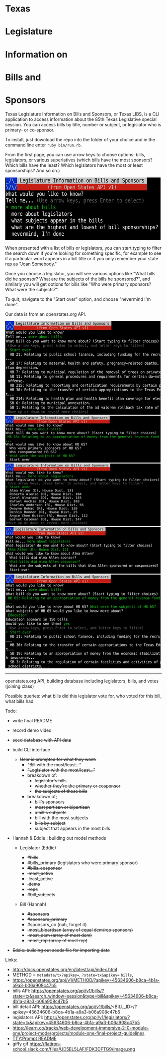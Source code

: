 # Texas
# **L**egislature 
# **I**nformation on 
# **B**ills and 
# **S**ponsors

Texas Legislature Information on Bills and Sponsors, or Texas LIBS, is a CLI application to access information about the 85th Texas Legislative special session. You can access bills by title, number or subject, or legislator who is primary- or co-sponsor.

To install, just download the repo into the folder of your choice and in the command line enter ```ruby bin/run.rb```.

From the first page, you can use arrow keys to choose options: bills, legislators, or various superlatives (which bills have the most sponsors? Which bills have the least? Which legislators have the most or least sponsorships? And so on.)

<img src="https://github.com/no-relation/Legislature_Information_on_Bills_and_Sponsors/blob/master/Screenshots/Welcome.png?raw=true" alt="intro menu" width="500" height="200">


When presented with a list of bills or legislators, you can start typing to filter the search down if you're looking for something specific, for example to see if a particular word appears in a bill title or if you only remember your state rep as "Joan Somebody."

Once you choose a legislator, you will see various options like "What bills did he sponsor? What are the subjects of the bills he sponsored?", and similarly you will get options for bills like "Who were primary sponsors? What were the subjects?".

To quit, navigate to the "Start over" option, and choose "nevermind I'm done".

Our data is from an openstates.org API.

<img src="https://github.com/no-relation/Legislature_Information_on_Bills_and_Sponsors/blob/master/Screenshots/more%20about%20bills.png?raw=true" alt="more about bills" width="500" height="300">

<img src="https://github.com/no-relation/Legislature_Information_on_Bills_and_Sponsors/blob/master/Screenshots/bills%20options.png?raw=true" alt="bill options" width="500" height="150">

<img src="https://github.com/no-relation/Legislature_Information_on_Bills_and_Sponsors/blob/master/Screenshots/more%20about%20legislators.png?raw=true" alt="more about legislators" width="500" height="200">

<img src="https://github.com/no-relation/Legislature_Information_on_Bills_and_Sponsors/blob/master/Screenshots/legislators%20options.png?raw=true" alt="legislator options" width="500" height="150">

<img src="https://github.com/no-relation/Legislature_Information_on_Bills_and_Sponsors/blob/master/Screenshots/rabbithole.png?raw=true" alt="more options" width="500" height="300">


---

openstates.org API, building database including legislators, bills, and votes (joining class)

Possible queries: what bills did this legislator vote for, who voted for this bill, what bills had 

Todo:
* write final README
* record demo video
* ~~seed database with API data~~
* build CLI interface
    * ~~User is prompted for what they want:~~
        * ~~"Bill with the most/least..."~~
        * ~~"Legislator with the most/least..."~~
        * breakdown of:
            * ~~legislator's bills~~
            * ~~whether they're the primary or cosponsor~~
            * ~~the subjects of those bills~~
        * breakdown of;
            * ~~bill's sponsors~~
            * ~~most partisan or bipartisan~~
            * ~~a bill's subjects~~
            * bill with the most subjects
            * ~~bills by subject~~
            * subject that appears in the most bills

* Hannah & Eddie : building out model methods
    * Legislator (Eddie)
        * ~~#bills~~
        * ~~#bills_primary (legislators who were primary sponsor)~~
        * ~~#bills_cosponsor~~
        * ~~.most_active~~
        * ~~.least_active~~
        * ~~.dems~~
        * ~~.reps~~
        * ~~#bill_subjects~~
        
    * Bill (Hannah)
        * ~~#sponsors~~
        * ~~#sponsors_primary~~
        * #sponsors_co (nah, forget it)
        * ~~.most_bipartisan (array of equal dem/rep sponsors)~~
        * ~~.most_dem (array of most dem)~~
        * ~~.most_rep (array of most rep)~~



* ~~Eddie: building out seeds file for importing data~~


Links:
* http://docs.openstates.org/en/latest/api/index.html
* METHOD = `metadata/tx?apikey=`, `?state=tx&apikey=` `bills`, 
* https://openstates.org/api/v1/METHOD/?apikey=45634606-b8ca-4b1a-a9a3-b06a908c47b5
* bills API: https://openstates.org/api/v1/bills/?state=tx&search_window=session&type=bill&apikey=45634606-b8ca-4b1a-a9a3-b06a908c47b5
* bill detail API: https://openstates.org/api/v1/bills/<BILL_ID>/?apikey=45634606-b8ca-4b1a-a9a3-b06a908c47b5
* legislators API: https://openstates.org/api/v1/legislators/?state=tx&apikey=45634606-b8ca-4b1a-a9a3-b06a908c47b5
* https://learn.co/tracks/web-development-immersive-2-0-module-one/project-mode/projects/module-one-final-project-guidelines
* [TTY:Prompt README](https://github.com/piotrmurach/tty-prompt#ttyprompt-)
* giffy gif https://flatiron-school.slack.com/files/UD5EL5LAF/FDK3DFTG9/image.png
